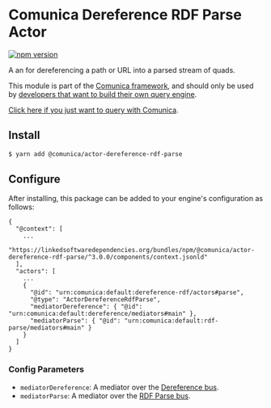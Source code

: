 # Comunica Dereference RDF Parse Actor

[![npm version](https://badge.fury.io/js/%40comunica%2Fbus-dereference-rdf.svg)](https://www.npmjs.com/package/@comunica/actor-dereference-rdf-parse)

A an for dereferencing a path or URL into a parsed stream of quads.

This module is part of the [Comunica framework](https://github.com/comunica/comunica),
and should only be used by [developers that want to build their own query engine](https://comunica.dev/docs/modify/).

[Click here if you just want to query with Comunica](https://comunica.dev/docs/query/).

## Install

```bash
$ yarn add @comunica/actor-dereference-rdf-parse
```


## Configure

After installing, this package can be added to your engine's configuration as follows:
```text
{
  "@context": [
    ...
    "https://linkedsoftwaredependencies.org/bundles/npm/@comunica/actor-dereference-rdf-parse/^3.0.0/components/context.jsonld"  
  ],
  "actors": [
    ...
    {
      "@id": "urn:comunica:default:dereference-rdf/actors#parse",
      "@type": "ActorDereferenceRdfParse",
      "mediatorDereference": { "@id": "urn:comunica:default:dereference/mediators#main" },
      "mediatorParse": { "@id": "urn:comunica:default:rdf-parse/mediators#main" }
    }
  ]
}
```

### Config Parameters

* `mediatorDereference`: A mediator over the [Dereference bus](https://github.com/comunica/comunica/tree/master/packages/bus-dereference).
* `mediatorParse`: A mediator over the [RDF Parse bus](https://github.com/comunica/comunica/tree/master/packages/bus-rdf-parse).

